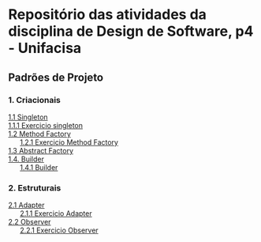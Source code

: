 # Repositório das atividades da disciplina de Design de Software, p4 - Unifacisa  
  
## Padrões de Projeto <br />    
  
### 1. Criacionais  <br />  
[1.1 Singleton](singleton)  
[1.1.1 Exercicio singleton](singleton)   
[1.2 Method Factory](methodFactory/01.md)   
&nbsp;&nbsp;&nbsp;&nbsp;&nbsp;&nbsp;[1.2.1 Exercicio Method Factory](map-factory-method)  
[1.3 Abstract Factory](map-abstract-factory)   
[1.4. Builder](builder)  
&nbsp;&nbsp;&nbsp;&nbsp;&nbsp;&nbsp;[1.4.1 Builder](builder-pattern)   

### 2. Estruturais <br />
[2.1 Adapter](backend-adapter)  
&nbsp;&nbsp;&nbsp;&nbsp;&nbsp;&nbsp;[2.1.1 Exercicio Adapter](adapter-project)   
[2.2 Observer](padrao-observer)   
&nbsp;&nbsp;&nbsp;&nbsp;&nbsp;&nbsp;[2.2.1 Exercicio Observer](exercicio-observer)
